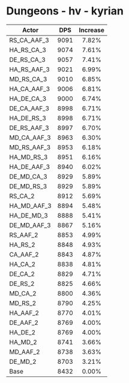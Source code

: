 # Dungeons - hv - kyrian
| Actor | DPS | Increase |
|---|:---:|:---:|
|RS_CA_AAF_3|9091|7.82%|
|HA_RS_CA_3|9074|7.61%|
|DE_RS_CA_3|9057|7.41%|
|HA_RS_AAF_3|9021|6.99%|
|MD_RS_CA_3|9010|6.85%|
|HA_CA_AAF_3|9006|6.81%|
|HA_DE_CA_3|9000|6.74%|
|DE_CA_AAF_3|8998|6.71%|
|HA_DE_RS_3|8998|6.71%|
|DE_RS_AAF_3|8997|6.70%|
|MD_CA_AAF_3|8963|6.30%|
|MD_RS_AAF_3|8953|6.18%|
|HA_MD_RS_3|8951|6.16%|
|HA_DE_AAF_3|8940|6.02%|
|DE_MD_CA_3|8929|5.89%|
|DE_MD_RS_3|8929|5.89%|
|RS_CA_2|8912|5.69%|
|HA_MD_AAF_3|8894|5.48%|
|HA_DE_MD_3|8888|5.41%|
|DE_MD_AAF_3|8867|5.16%|
|RS_AAF_2|8853|4.99%|
|HA_RS_2|8848|4.93%|
|CA_AAF_2|8843|4.87%|
|HA_CA_2|8838|4.81%|
|DE_CA_2|8829|4.71%|
|DE_RS_2|8825|4.66%|
|MD_CA_2|8800|4.36%|
|MD_RS_2|8790|4.25%|
|HA_AAF_2|8770|4.01%|
|DE_AAF_2|8769|4.00%|
|HA_DE_2|8769|4.00%|
|HA_MD_2|8741|3.66%|
|MD_AAF_2|8738|3.63%|
|DE_MD_2|8703|3.21%|
|Base|8432|0.00%|
